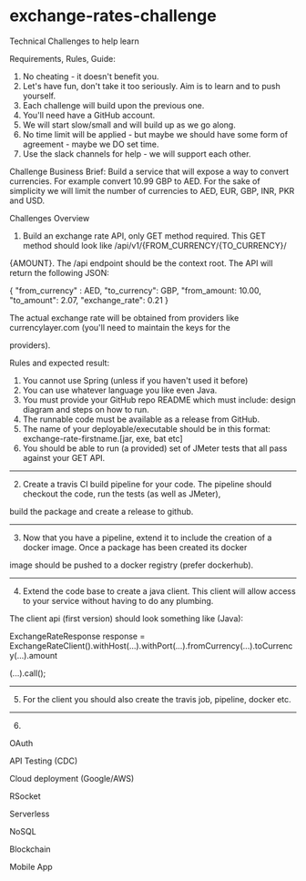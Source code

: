 # exchange-rates-challenge
Technical Challenges to help learn

Requirements, Rules, Guide:
1. No cheating - it doesn't benefit you.
2. Let's have fun, don't take it too seriously. Aim is to learn and to push yourself.
3. Each challenge will build upon the previous one.
4. You'll need have a GitHub account.
5. We will start slow/small and will build up as we go along.
6. No time limit will be applied - but maybe we should have some form of agreement - maybe we DO set time.
7. Use the slack channels for help - we will support each other.

Challenge Business Brief:
Build a service that will expose a way to convert currencies. For example convert 10.99 GBP to AED. 
For the sake of simplicity we will limit the number of currencies to AED, EUR, GBP, INR, PKR and USD. 


Challenges Overview

1. Build an exchange rate API, only GET method required. This GET method should look like /api/v1/{FROM_CURRENCY/{TO_CURRENCY}/

{AMOUNT}. The /api endpoint should be the context root. The API will return the following JSON:

{
	"from_currency" : AED,
	"to_currency": GBP,
	"from_amount: 10.00,
	"to_amount": 2.07,
	"exchange_rate": 0.21
}

The actual exchange rate will be obtained from providers like currencylayer.com (you'll need to maintain the keys for the 

providers).


Rules and expected result:
1. You cannot use Spring (unless if you haven't used it before)
2. You can use whatever language you like even Java.
3. You must provide your GitHub repo README which must include: design diagram and steps on how to run.
4. The runnable code must be available as a release from GitHub.
5. The name of your deployable/executable should be in this format:  exchange-rate-firstname.[jar, exe, bat etc]
6. You should be able to run (a provided) set of JMeter tests that all pass against your GET API.


---

2. Create a travis CI build pipeline for your code. The pipeline should checkout the code, run the tests (as well as JMeter), 

build the package and create a release to github.

---

3. Now that you have a pipeline, extend it to include the creation of a docker image. Once a package has been created its docker 

image should be pushed to a docker registry (prefer dockerhub).

---
4. Extend the code base to create a java client. This client will allow access to your service without having to do any plumbing. 

The client api (first version) should look something like (Java):

ExchangeRateResponse response = ExchangeRateClient().withHost(...).withPort(...).fromCurrency(...).toCurrency(...).amount

(...).call(); 


---
5. For the client you should also create the travis job, pipeline, docker etc.

---
6. 


OAuth

API Testing (CDC)

Cloud deployment (Google/AWS)

RSocket

Serverless

NoSQL

Blockchain

Mobile App   
